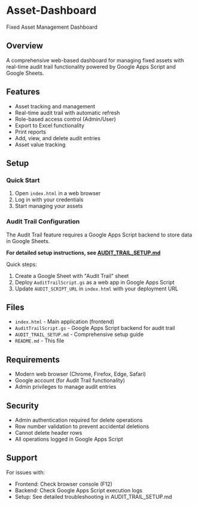 # Asset-Dashboard
Fixed Asset Management Dashboard

## Overview

A comprehensive web-based dashboard for managing fixed assets with real-time audit trail functionality powered by Google Apps Script and Google Sheets.

## Features

- Asset tracking and management
- Real-time audit trail with automatic refresh
- Role-based access control (Admin/User)
- Export to Excel functionality
- Print reports
- Add, view, and delete audit entries
- Asset value tracking

## Setup

### Quick Start

1. Open `index.html` in a web browser
2. Log in with your credentials
3. Start managing your assets

### Audit Trail Configuration

The Audit Trail feature requires a Google Apps Script backend to store data in Google Sheets.

**For detailed setup instructions, see [AUDIT_TRAIL_SETUP.md](AUDIT_TRAIL_SETUP.md)**

Quick steps:
1. Create a Google Sheet with "Audit Trail" sheet
2. Deploy `AuditTrailScript.gs` as a web app in Google Apps Script
3. Update `AUDIT_SCRIPT_URL` in `index.html` with your deployment URL

## Files

- `index.html` - Main application (frontend)
- `AuditTrailScript.gs` - Google Apps Script backend for audit trail
- `AUDIT_TRAIL_SETUP.md` - Comprehensive setup guide
- `README.md` - This file

## Requirements

- Modern web browser (Chrome, Firefox, Edge, Safari)
- Google account (for Audit Trail functionality)
- Admin privileges to manage audit entries

## Security

- Admin authentication required for delete operations
- Row number validation to prevent accidental deletions
- Cannot delete header rows
- All operations logged in Google Apps Script

## Support

For issues with:
- Frontend: Check browser console (F12)
- Backend: Check Google Apps Script execution logs
- Setup: See detailed troubleshooting in AUDIT_TRAIL_SETUP.md
